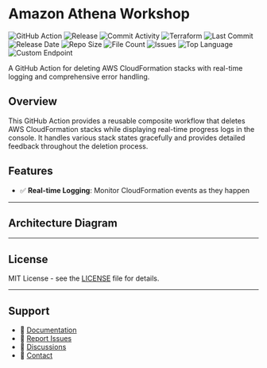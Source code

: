 # Amazon Athena Workshop

![GitHub Action](https://img.shields.io/badge/GitHub-Action-blue?logo=github)&nbsp;![Release](https://github.com/subhamay-bhattacharyya/3807-athena-tf/actions/workflows/release.yaml/badge.svg)&nbsp;![Commit Activity](https://img.shields.io/github/commit-activity/t/subhamay-bhattacharyya/3807-athena-tf)&nbsp;![Terraform](https://img.shields.io/badge/AWS-Terraform-orange?logo=amazonaws)&nbsp;![Last Commit](https://img.shields.io/github/last-commit/subhamay-bhattacharyya/3807-athena-tf)&nbsp;![Release Date](https://img.shields.io/github/release-date/subhamay-bhattacharyya/3807-athena-tf)&nbsp;![Repo Size](https://img.shields.io/github/repo-size/subhamay-bhattacharyya/3807-athena-tf)&nbsp;![File Count](https://img.shields.io/github/directory-file-count/subhamay-bhattacharyya/3807-athena-tf)&nbsp;![Issues](https://img.shields.io/github/issues/subhamay-bhattacharyya/3807-athena-tf)&nbsp;![Top Language](https://img.shields.io/github/languages/top/subhamay-bhattacharyya/3807-athena-tf)&nbsp;![Custom Endpoint](https://img.shields.io/endpoint?url=https://gist.githubusercontent.com/bsubhamay/041e41b755c0fe474898160a3c9ca0a2/raw/3807-athena-tf.json?)


A GitHub Action for deleting AWS CloudFormation stacks with real-time logging and comprehensive error handling.

## Overview

This GitHub Action provides a reusable composite workflow that deletes AWS CloudFormation stacks while displaying real-time progress logs in the console. It handles various stack states gracefully and provides detailed feedback throughout the deletion process.

## Features

- ✅ **Real-time Logging**: Monitor CloudFormation events as they happen

---

## Architecture Diagram


---

## License

MIT License - see the [LICENSE](LICENSE) file for details.

---

## Support

- 📖 [Documentation](https://github.com/subhamay-bhattacharyya/3807-athena-tf/wiki)
- 🐛 [Report Issues](https://github.com/subhamay-bhattacharyya/3807-athena-tf/issues)
- 💬 [Discussions](https://github.com/subhamay-bhattacharyya/3807-athena-tf/discussions)
- 📧 [Contact](mailto:support@subhamay.aws@gmail.com)